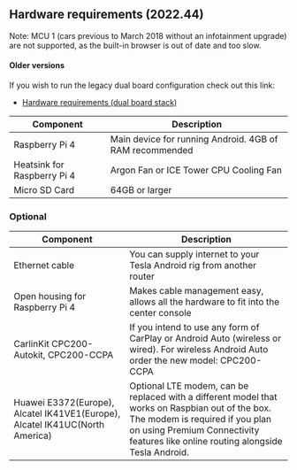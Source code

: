 ## Hardware requirements (2022.44)

Note: MCU 1 (cars previous to March 2018 without an infotainment upgrade) are not supported, as the built-in browser is out of date and too slow.

#### Older versions

If you wish to run the legacy dual board configuration check out this link: 
- [Hardware requirements (dual board stack)](/hardware-requirements-dual-board)

| Component | Description |
|--------|--------|
| Raspberry Pi 4 | Main device for running Android. 4GB of RAM recommended |
| Heatsink for Raspberry Pi 4 | Argon Fan or ICE Tower CPU Cooling Fan |
| Micro SD Card | 64GB or larger |

### Optional

| Component | Description |
|--------|--------|
| Ethernet cable  | You can supply internet to your Tesla Android rig from another router |
| Open housing for Raspberry Pi 4  | Makes cable management easy, allows all the hardware to fit into the center console |
| CarlinKit CPC200-Autokit, CPC200-CCPA | If you intend to use any form of CarPlay or Android Auto (wireless or wired). For wireless Android Auto order the new model: CPC200-CCPA |
| Huawei E3372(Europe), Alcatel IK41VE1(Europe), Alcatel IK41UC(North America) | Optional LTE modem, can be replaced with a different model that works on Raspbian out of the box. The modem is required if you plan on using Premium Connectivity features like online routing alongside Tesla Android. |